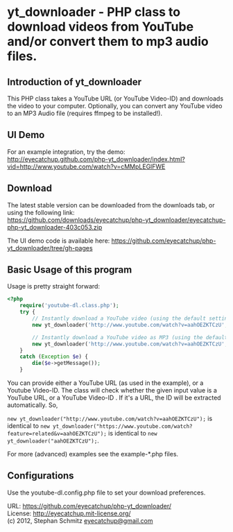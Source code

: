 # yt_downloader - PHP class to download videos from YouTube and/or convert them to mp3 audio files.

## Introduction of yt_downloader

This PHP class takes a YouTube URL (or YouTube Video-ID) and downloads the video to your computer.
Optionally, you can convert any YouTube video to an MP3 Audio file (requires ffmpeg to be installed!).

## UI Demo
For an example integration, try the demo:   
http://eyecatchup.github.com/php-yt_downloader/index.html?vid=http://www.youtube.com/watch?v=cMMpLEGlFWE

## Download

The latest stable version can be downloaded from the downloads tab, or using the following link:   
https://github.com/downloads/eyecatchup/php-yt_downloader/eyecatchup-php-yt_downloader-403c053.zip   
   
The UI demo code is available here:
https://github.com/eyecatchup/php-yt_downloader/tree/gh-pages

## Basic Usage of this program

Usage is pretty straight forward:

```php
<?php
    require('youtube-dl.class.php');
    try {
        // Instantly download a YouTube video (using the default settings).
        new yt_downloader('http://www.youtube.com/watch?v=aahOEZKTCzU', TRUE);

        // Instantly download a YouTube video as MP3 (using the default settings).
        new yt_downloader('http://www.youtube.com/watch?v=aahOEZKTCzU', TRUE, 'audio');
    }
    catch (Exception $e) {
        die($e->getMessage());
    }
```

You can provide either a YouTube URL (as used in the example), or a Youtube Video-ID. The class will check whether the given  input value is a YouTube URL, or a YouTube Video-ID . If it's a URL, the ID will be extracted automatically. So, 

`new yt_downloader("http://www.youtube.com/watch?v=aahOEZKTCzU");` is identical to `new yt_downloader("https://www.youtube.com/watch?feature=related&v=aahOEZKTCzU");` is identical to `new yt_downloader("aahOEZKTCzU");`.

For more (advanced) examples see the example-*.php files.

## Configurations

Use the youtube-dl.config.php file to set your download preferences.

URL: https://github.com/eyecatchup/php-yt_downloader/      
License: http://eyecatchup.mit-license.org/     
(c) 2012, Stephan Schmitz <eyecatchup@gmail.com>   

